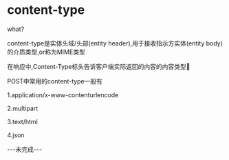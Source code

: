 # content-type

what?

content-type是实体头域/头部(entity header),用于接收指示方实体(entity body)的介质类型,or称为MIME类型

在响应中,Content-Type标头告诉客户端实际返回的内容的内容类型

POST中常用的content-type一般有

1.application/x-www-contenturlencode

2.multipart

3.text/html

4.json

---未完成---
